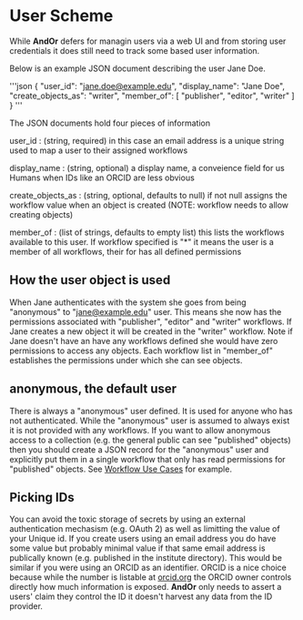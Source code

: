 
# User Scheme

While **AndOr** defers for managin users via a web UI and from
storing user credentials it does still need to track some based
user information.

Below is an example JSON document describing the user Jane Doe.


'''json
    {
        "user_id": "jane.doe@example.edu",
        "display_name": "Jane Doe",
        "create_objects_as": "writer",
        "member_of": [ "publisher", "editor", "writer" ]
    }
'''

The JSON documents hold four pieces of information

user_id
: (string, required) in this case an email address is a unique string used to map a user to their assigned workflows

display_name
: (string, optional) a display name, a conveience field for us Humans when IDs like an ORCID are less obvious

create_objects_as
: (string, optional, defaults to null) if not null assigns the workflow value when an object is created (NOTE: workflow needs to allow creating objects)

member_of
: (list of strings, defaults to empty list) this lists the workflows available to this user. If workflow specified is "\*" it means the user is a member of all workflows, their for has all defined permissions


## How the user object is used

When Jane authenticates with the system she goes from being 
"anonymous" to "jane@example.edu" user.  This means she now has the
permissions associated with "publisher", "editor" and "writer" workflows.
If Jane creates a new object it will be created in the "writer" workflow.
Note if Jane doesn't have an have any workflows defined she would
have zero permissions to access any objects. Each workflow list in
"member\_of" establishes the permissions under which she can see objects.

## anonymous, the default user

There is always a "anonymous" user defined. It is used for anyone who
has not authenticated.  While the "anonymous" user is assumed to always
exist it is not provided with any workflows. If you want to allow
anonymous access to a collection (e.g. the general public can see
"published" objects) then you should create a JSON record for the
"anonymous" user and explicitly put them in a single workflow that
only has read permissions for "published" objects. See [Workflow Use Cases](Workflow-Use-Cases.html) for example.

## Picking IDs

You can avoid the toxic storage of secrets by using an external
authentication mechasism (e.g. OAuth 2) as well as limitting the
value of your Unique id.  If you create users using an email address
you do have some value but probably minimal value if that same
email address is publically known (e.g. published in the 
institute directory).  This would be similar if you were using
an ORCID as an identifier. ORCID is a nice choice because while
the number is listable at [orcid.org](https://orcid.org) the
ORCID owner controls directly how much information is exposed.
**AndOr** only needs to assert a users' claim they control
the ID it doesn't harvest any data from the ID provider.


